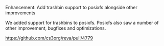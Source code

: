 Enhancement: Add trashbin support to posixfs alongside other improvements

We added support for trashbins to posixfs. Posixfs also saw a number of other improvement, bugfixes and optimizations.

https://github.com/cs3org/reva/pull/4779
